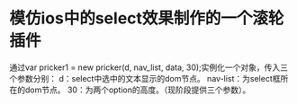 # 模仿ios中的select效果制作的一个滚轮插件
通过var pricker1 = new pricker(d, nav_list, data, 30);实例化一个对象，传入三个参数分别：
d：select中选中的文本显示的dom节点。
nav-list：为select框所在的dom节点。
30：为两个option的高度。（现阶段提供三个参数）。
